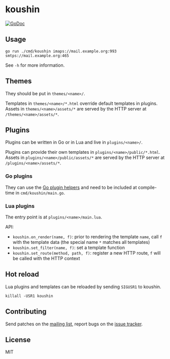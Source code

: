 # koushin

[![GoDoc](https://godoc.org/git.sr.ht/~emersion/koushin?status.svg)](https://godoc.org/git.sr.ht/~emersion/koushin)

## Usage

    go run ./cmd/koushin imaps://mail.example.org:993 smtps://mail.example.org:465

See `-h` for more information.

## Themes

They should be put in `themes/<name>/`.

Templates in `themes/<name>/*.html` override default templates in plugins.
Assets in `themes/<name>/assets/*` are served by the HTTP server at
`/themes/<name>/assets/*`.

## Plugins

Plugins can be written in Go or in Lua and live in `plugins/<name>/`.

Plugins can provide their own templates in `plugins/<name>/public/*.html`.
Assets in `plugins/<name>/public/assets/*` are served by the HTTP server at
`/plugins/<name>/assets/*`.

### Go plugins

They can use the [Go plugin helpers] and need to be included at compile-time in
`cmd/koushin/main.go`.

### Lua plugins

The entry point is at `plugins/<name>/main.lua`.

API:

* `koushin.on_render(name, f)`: prior to rendering the template `name`, call
  `f` with the template data (the special name `*` matches all templates)
* `koushin.set_filter(name, f)`: set a template function
* `koushin.set_route(method, path, f)`: register a new HTTP route, `f` will be
  called with the HTTP context

## Hot reload

Lua plugins and templates can be reloaded by sending `SIGUSR1` to koushin.

    killall -USR1 koushin

## Contributing

Send patches on the [mailing list], report bugs on the [issue tracker].

## License

MIT

[Go plugin helpers]: https://godoc.org/git.sr.ht/~emersion/koushin#GoPlugin
[mailing list]: https://lists.sr.ht/~sircmpwn/koushin
[issue tracker]: https://todo.sr.ht/~sircmpwn/koushin
